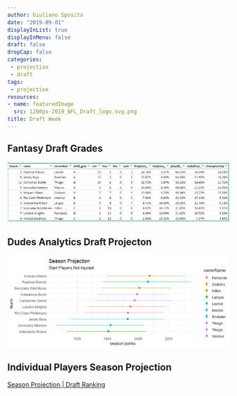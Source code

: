 ```yaml
---
author: Giuliano Sposito
date: "2019-09-01"
displayInList: true
displayInMenu: false
draft: false
dropCap: false
categories:
 - projection
 - draft
tags:
 - projection
resources:
- name: featuredImage
  src: 1200px-2019_NFL_Draft_logo.svg.png
title: Draft Week
---
```


<!--more-->

## Fantasy Draft Grades

![Fantasy Draft Grades](draft_recap.png)

## Dudes Analytics Draft Projecton

![Season Points Projection](pos_draft_starters_projection.png)

## Individual Players Season Projection

[Season Projection | Draft Ranking](/reports/draft_ranking.html)